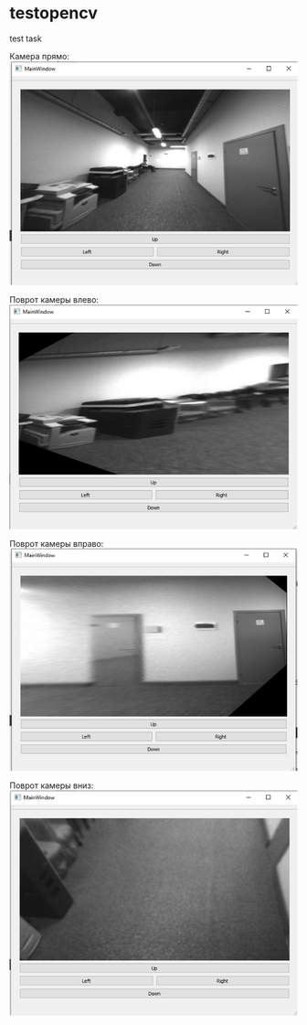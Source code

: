 # testopencv
test task

Камера прямо:
![alt text](img_result/main.png)

Поврот камеры влево:
![alt text](img_result/left.png)

Поврот камеры вправо:
![alt text](img_result/right.png)

Поврот камеры вниз:
![alt text](img_result/bottom.png)